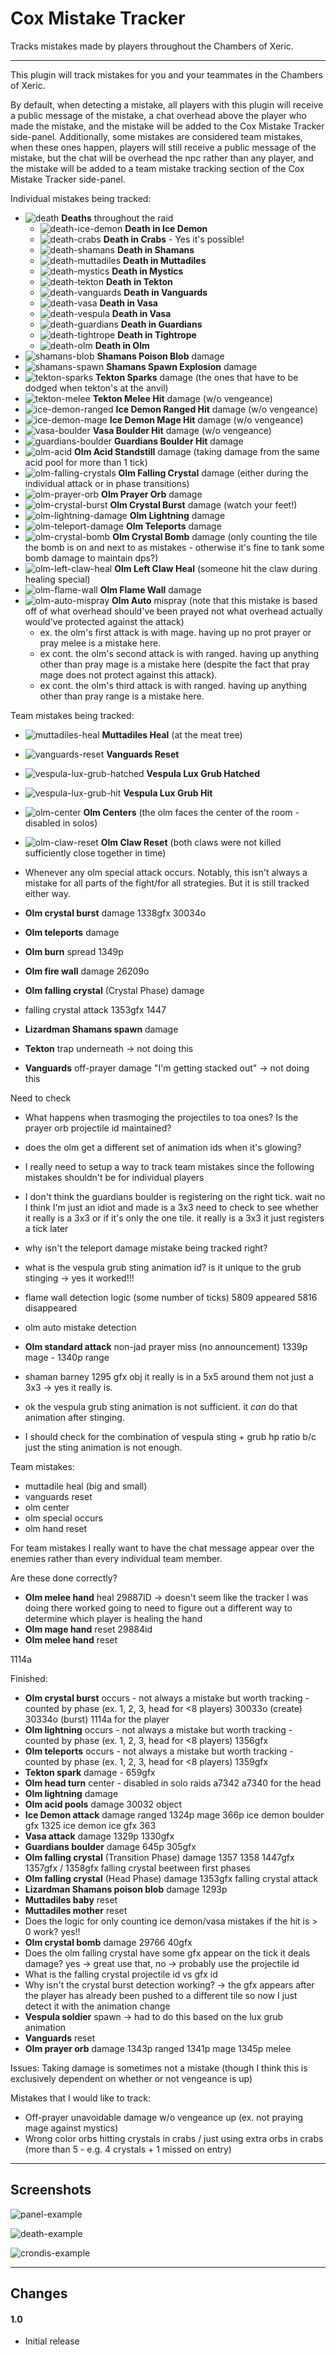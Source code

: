 # Cox Mistake Tracker

Tracks mistakes made by players throughout the Chambers of Xeric.

---
This plugin will track mistakes for you and your teammates in the Chambers of Xeric.

By default, when detecting a mistake, all players with this plugin will receive a public message of the mistake, a chat
overhead above the player who made the mistake, and the mistake will be added to the Cox Mistake Tracker side-panel.
Additionally, some mistakes are considered team mistakes, when these ones happen, players will still receive a public
message of the mistake, but the chat will be overhead the npc rather than any player, and the mistake will be added to
a team mistake tracking section of the Cox Mistake Tracker side-panel.

Individual mistakes being tracked:

* ![death](src/main/resources/com/coxmistaketracker/death.png) **Deaths** throughout the raid
    * ![death-ice-demon](src/main/resources/com/coxmistaketracker/death-ice-demon.png) **Death in Ice Demon**
    * ![death-crabs](src/main/resources/com/coxmistaketracker/death-crabs.png) **Death in Crabs** - Yes it's possible!
    * ![death-shamans](src/main/resources/com/coxmistaketracker/death-shamans.png) **Death in Shamans**
    * ![death-muttadiles](src/main/resources/com/coxmistaketracker/death-muttadiles.png) **Death in Muttadiles**
    * ![death-mystics](src/main/resources/com/coxmistaketracker/death-mystics.png) **Death in Mystics**
    * ![death-tekton](src/main/resources/com/coxmistaketracker/death-tekton.png) **Death in Tekton**
    * ![death-vanguards](src/main/resources/com/coxmistaketracker/death-vanguards.png) **Death in Vanguards**
    * ![death-vasa](src/main/resources/com/coxmistaketracker/death-vasa.png) **Death in Vasa**
    * ![death-vespula](src/main/resources/com/coxmistaketracker/death-vasa.png) **Death in Vasa**
    * ![death-guardians](src/main/resources/com/coxmistaketracker/death-guardians.png) **Death in Guardians**
    * ![death-tightrope](src/main/resources/com/coxmistaketracker/death-tightrope.png) **Death in Tightrope**
    * ![death-olm](src/main/resources/com/coxmistaketracker/death-olm.png) **Death in Olm**
* ![shamans-blob](src/main/resources/com/coxmistaketracker/shamans-blob.png) **Shamans Poison Blob** damage
* ![shamans-spawn](src/main/resources/com/coxmistaketracker/shamans-spawn.png) **Shamans Spawn Explosion** damage
* ![tekton-sparks](src/main/resources/com/coxmistaketracker/death.png) **Tekton Sparks** damage (the ones that have to be dodged when tekton's at the anvil)
* ![tekton-melee](src/main/resources/com/coxmistaketracker/tekton-melee.png) **Tekton Melee Hit** damage (w/o vengeance)
* ![ice-demon-ranged](src/main/resources/com/coxmistaketracker/ice-demon-boulder.png) **Ice Demon Ranged Hit** damage (w/o vengeance)
* ![ice-demon-mage](src/main/resources/com/coxmistaketracker/ice-demon-mage.png) **Ice Demon Mage Hit** damage (w/o vengeance)
* ![vasa-boulder](src/main/resources/com/coxmistaketracker/vasa-boulder.png) **Vasa Boulder Hit** damage (w/o vengeance)
* ![guardians-boulder](src/main/resources/com/coxmistaketracker/guardians-boulder.png) **Guardians Boulder Hit** damage
* ![olm-acid](src/main/resources/com/coxmistaketracker/olm-acid.png) **Olm Acid Standstill** damage (taking damage from the same acid pool for more than 1 tick)
* ![olm-falling-crystals](src/main/resources/com/coxmistaketracker/death.png) **Olm Falling Crystal** damage (either during the individual attack or in phase transitions)
* ![olm-prayer-orb](src/main/resources/com/coxmistaketracker/prayer-orb.png) **Olm Prayer Orb** damage
* ![olm-crystal-burst](src/main/resources/com/coxmistaketracker/death.png) **Olm Crystal Burst** damage (watch your feet!)
* ![olm-lightning-damage](src/main/resources/com/coxmistaketracker/death.png) **Olm Lightning** damage
* ![olm-teleport-damage](src/main/resources/com/coxmistaketracker/death.png) **Olm Teleports** damage
* ![olm-crystal-bomb](src/main/resources/com/coxmistaketracker/death.png) **Olm Crystal Bomb** damage (only counting the tile the bomb is on and next to as mistakes - otherwise it's fine to tank some bomb damage to maintain dps?)
* ![olm-left-claw-heal](src/main/resources/com/coxmistaketracker/left-claw-heal.png) **Olm Left Claw Heal** (someone hit the claw during healing special)
* ![olm-flame-wall](src/main/resources/com/coxmistaketracker/death.png) **Olm Flame Wall** damage
* ![olm-auto-mispray](src/main/resources/com/coxmistaketracker/death.png) **Olm Auto** mispray (note that this mistake is based off of what overhead should've been prayed not what overhead actually would've protected against the attack)
  * ex. the olm's first attack is with mage. having up no prot prayer or pray melee is a mistake here. 
  * ex cont. the olm's second attack is with ranged. having up anything other than pray mage is a mistake here (despite the fact that pray mage does not protect against this attack).
  * ex cont. the olm's third attack is with ranged. having up anything other than pray range is a mistake here.

Team mistakes being tracked:
* ![muttadiles-heal](src/main/resources/com/coxmistaketracker/muttadiles-heal.png) **Muttadiles Heal** (at the meat tree)
* ![vanguards-reset](src/main/resources/com/coxmistaketracker/vanguards-reset.png) **Vanguards Reset**
* ![vespula-lux-grub-hatched](src/main/resources/com/coxmistaketracker/lux-grub-hatched.png) **Vespula Lux Grub Hatched**
* ![vespula-lux-grub-hit](src/main/resources/com/coxmistaketracker/lux-grub-hit.png) **Vespula Lux Grub Hit**
* ![olm-center](src/main/resources/com/coxmistaketracker/death.png) **Olm Centers** (the olm faces the center of the room - disabled in solos)
* ![olm-claw-reset](src/main/resources/com/coxmistaketracker/claw-reset.png) **Olm Claw Reset** (both claws were not killed sufficiently close together in time)
* Whenever any olm special attack occurs. Notably, this isn't always a mistake for all parts of the fight/for all strategies. But it is still tracked either way.


* **Olm crystal burst** damage 1338gfx 30034o

* **Olm teleports** damage 
* **Olm burn** spread 1349p
* **Olm fire wall** damage 26209o
* **Olm falling crystal** (Crystal Phase) damage
* falling crystal attack 1353gfx 1447


* **Lizardman Shamans spawn** damage

* **Tekton** trap underneath -> not doing this
* **Vanguards** off-prayer damage "I'm getting stacked out" -> not doing this


Need to check
* What happens when trasmoging the projectiles to toa ones? Is the prayer orb projectile id maintained?
* does the olm get a different set of animation ids when it's glowing?

* I really need to setup a way to track team mistakes since the following mistakes shouldn't be for individual players
* I don't think the guardians boulder is registering on the right tick. wait no I think I'm just an idiot and made is a 3x3
  need to check to see whether it really is a 3x3 or if it's only the one tile. it really is a 3x3 it just registers a tick later

* why isn't the teleport damage mistake being tracked right?
* what is the vespula grub sting animation id? is it unique to the grub stinging -> yes it worked!!!
* flame wall detection logic (some number of ticks) 5809 appeared 5816 disappeared
* olm auto mistake detection
* **Olm standard attack** non-jad prayer miss (no announcement) 1339p mage - 1340p range
* shaman barney 1295 gfx obj it really is in a 5x5 around them not just a 3x3 -> yes it really is.
* ok the vespula grub sting animation is not sufficient. it *can* do that animation after stinging.
* I should check for the combination of vespula sting + grub hp ratio b/c just the sting animation is not enough.


Team mistakes:
* muttadile heal (big and small)
* vanguards reset
* olm center
* olm special occurs
* olm hand reset

For team mistakes I really want to have the chat message appear over the enemies rather than every individual team member.


Are these done correctly?
* **Olm melee hand** heal 29887ID -> doesn't seem like the tracker I was doing there worked
  going to need to figure out a different way to determine which player is healing the hand
* **Olm mage hand** reset 29884id
* **Olm melee hand** reset



1114a

Finished:
* **Olm crystal burst** occurs - not always a mistake but worth tracking - counted by phase (ex. 1, 2, 3, head for <8 players) 30033o (create) 30334o (burst) 1114a for the player
* **Olm lightning** occurs - not always a mistake but worth tracking - counted by phase (ex. 1, 2, 3, head for <8 players) 1356gfx
* **Olm teleports** occurs - not always a mistake but worth tracking - counted by phase (ex. 1, 2, 3, head for <8 players) 1359gfx
* **Tekton spark** damage - 659gfx
* **Olm head turn** center - disabled in solo raids a7342 a7340 for the head
* **Olm lightning** damage
* **Olm acid pools** damage 30032 object
* **Ice Demon attack** damage ranged 1324p mage 366p ice demon boulder gfx 1325 ice demon ice gfx 363
* **Vasa attack** damage 1329p 1330gfx
* **Guardians boulder** damage 645p 305gfx
* **Olm falling crystal** (Transition Phase) damage 1357 1358 1447gfx 1357gfx / 1358gfx falling crystal beetween first phases
* **Olm falling crystal** (Head Phase) damage 1353gfx falling crystal attack
* **Lizardman Shamans poison blob** damage 1293p
* **Muttadiles baby** reset
* **Muttadiles mother** reset
* Does the logic for only counting ice demon/vasa mistakes if the hit is > 0 work? yes!!
* **Olm crystal bomb** damage 29766 40gfx
* Does the olm falling crystal have some gfx appear on the tick it deals damage? yes -> great use that, no -> probably use the projectile id
* What is the falling crystal projectile id vs gfx id
* Why isn't the crystal burst detection working? -> the gfx appears after the player has already been pushed to a different tile so now I just detect it with the animation change
* **Vespula soldier** spawn -> had to do this based on the lux grub animation
* **Vanguards** reset
* **Olm prayer orb** damage 1343p ranged  1341p mage 1345p melee

Issues: Taking damage is sometimes not a mistake (though I think this is exclusively dependent on whether or not vengeance is up)

Mistakes that I would like to track:
* Off-prayer unavoidable damage w/o vengeance up (ex. not praying mage against mystics)
* Wrong color orbs hitting crystals in crabs / just using extra orbs in crabs (more than 5 - e.g. 4 crystals + 1 missed on entry)

---

## Screenshots

![panel-example](src/main/resources/com/coxmistaketracker/panel-example.png)

![death-example](src/main/resources/com/coxmistaketracker/death-example.png)

![crondis-example](src/main/resources/com/coxmistaketracker/crondis-example.png)

---

## Changes

#### 1.0

* Initial release